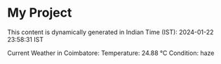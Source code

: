 # My Project

This content is dynamically generated in Indian Time (IST): 2024-01-22 23:58:31 IST


Current Weather in Coimbatore:
Temperature: 24.88 °C
Condition: haze
